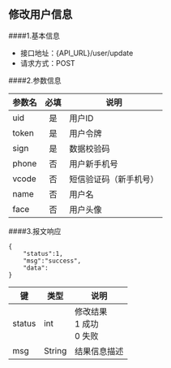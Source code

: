 ## 修改用户信息

####1.基本信息
- 接口地址：{API_URL}/user/update  
- 请求方式：POST


####2.参数信息  

| 参数名    | 必填      | 说明      |
| -------   |:-------:  |--------   |
| uid       | 是        | 用户ID    |
| token     | 是        | 用户令牌  |
| sign      | 是        | 数据校验码|
| phone     | 否        | 用户新手机号  |
| vcode     | 否        | 短信验证码（新手机号）  |
| name      | 否        | 用户名  |
| face      | 否        | 用户头像  |

####3.报文响应

```
{
	"status":1,
	"msg":"success",
	"data":
}
```

|键    |类型  |说明  |
|------|------|------|
|status|int   |修改结果<br>1 成功<br>0 失败|
|msg   |String|结果信息描述|
